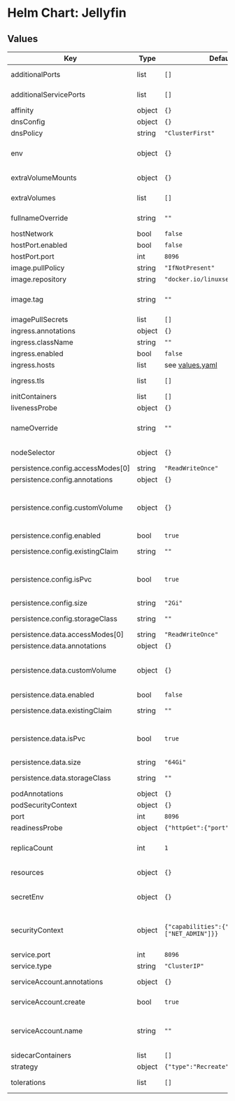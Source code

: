 # Helm Chart: Jellyfin

## Values

| Key                               | Type   | Default                                  | Description                                                                                                                               |
| --------------------------------- | ------ | ---------------------------------------- | ----------------------------------------------------------------------------------------------------------------------------------------- |
| additionalPorts                   | list   | `[]`                                     | Additional port definitions for the pod                                                                                                   |
| additionalServicePorts            | list   | `[]`                                     | Additional port definitions for the service                                                                                               |
| affinity                          | object | `{}`                                     | Affinity for the pod assignment                                                                                                           |
| dnsConfig                         | object | `{}`                                     | DNS configuration for the pod                                                                                                             |
| dnsPolicy                         | string | `"ClusterFirst"`                         | DNS policy for the pod                                                                                                                    |
| env                               | object | `{}`                                     | Non-sensitive environment variables to be set in the pods. See the [application docs](https://docs.linuxserver.io/images/docker-jellyfin) |
| extraVolumeMounts                 | object | `{}`                                     | Arbitrary extra volume mounts for the pod                                                                                                 |
| extraVolumes                      | list   | `[]`                                     | Arbitrary extra volume definitions for the pod                                                                                            |
| fullnameOverride                  | string | `""`                                     | String to fully override fullname template with a string                                                                                  |
| hostNetwork                       | bool   | `false`                                  | Use host network                                                                                                                          |
| hostPort.enabled                  | bool   | `false`                                  | Use host port for the application                                                                                                         |
| hostPort.port                     | int    | `8096`                                   | Host port to bind to                                                                                                                      |
| image.pullPolicy                  | string | `"IfNotPresent"`                         | Image pull policy                                                                                                                         |
| image.repository                  | string | `"docker.io/linuxserver/jellyfin"`       | Image repository                                                                                                                          |
| image.tag                         | string | `""`                                     | Image tag (if not specified, defaults to the chart's appVersion)                                                                          |
| imagePullSecrets                  | list   | `[]`                                     | Image pull secrets                                                                                                                        |
| ingress.annotations               | object | `{}`                                     | Annotations for the ingress                                                                                                               |
| ingress.className                 | string | `""`                                     | Ingress class name                                                                                                                        |
| ingress.enabled                   | bool   | `false`                                  | Expose the app using an ingress                                                                                                           |
| ingress.hosts                     | list   | see [values.yaml](values.yaml)           | Ingress hosts configuration                                                                                                               |
| ingress.tls                       | list   | `[]`                                     | The TLS configuration for the Ingress                                                                                                     |
| initContainers                    | list   | `[]`                                     | Init containers                                                                                                                           |
| livenessProbe                     | object | `{}`                                     | Pod liveness probe                                                                                                                        |
| nameOverride                      | string | `""`                                     | String to partially override fullname template with a string (will prepend the release name)                                              |
| nodeSelector                      | object | `{}`                                     | The node selector for the deployment                                                                                                      |
| persistence.config.accessModes[0] | string | `"ReadWriteOnce"`                        |                                                                                                                                           |
| persistence.config.annotations    | object | `{}`                                     | Config: Annotations for the claim                                                                                                         |
| persistence.config.customVolume   | object | `{}`                                     | Config: Alternative data volume definition (e.g. nfs, hostPath). Used when `persistence.config.isPvc` is `false`                          |
| persistence.config.enabled        | bool   | `true`                                   | Config: Enable persistence                                                                                                                |
| persistence.config.existingClaim  | string | `""`                                     | Config: Name of the existing claim to be used for config                                                                                  |
| persistence.config.isPvc          | bool   | `true`                                   | Config: Persistence type is pvc. When `false`, data volume definition is read from `persistence.config.customVolume`                      |
| persistence.config.size           | string | `"2Gi"`                                  | Config: Size for the claim                                                                                                                |
| persistence.config.storageClass   | string | `""`                                     | Config: Storage class for the volume                                                                                                      |
| persistence.data.accessModes[0]   | string | `"ReadWriteOnce"`                        |                                                                                                                                           |
| persistence.data.annotations      | object | `{}`                                     | Data: Annotations for the claim                                                                                                           |
| persistence.data.customVolume     | object | `{}`                                     | Data: Alternative data volume definition (e.g. nfs, hostPath). Used when `persistence.data.isPvc` is `false`                              |
| persistence.data.enabled          | bool   | `false`                                  | Data: Enable persistence                                                                                                                  |
| persistence.data.existingClaim    | string | `""`                                     | Data: Name of the existing claim to be used                                                                                               |
| persistence.data.isPvc            | bool   | `true`                                   | Data: Persistence type is pvc. When `false`, data volume definition is read from `persistence.data.customVolume`                          |
| persistence.data.size             | string | `"64Gi"`                                 | Data: Size for the claim                                                                                                                  |
| persistence.data.storageClass     | string | `""`                                     | Data: Storage class for the data volume                                                                                                   |
| podAnnotations                    | object | `{}`                                     | Annotations for the pods                                                                                                                  |
| podSecurityContext                | object | `{}`                                     | Security context for the pods                                                                                                             |
| port                              | int    | `8096`                                   |                                                                                                                                           |
| readinessProbe                    | object | `{"httpGet":{"port":"http"}}`            | Pod readiness probe                                                                                                                       |
| replicaCount                      | int    | `1`                                      | Number of replicas to run. Chart is not designed to scale horizontally, use at your own risk                                              |
| resources                         | object | `{}`                                     | The resource requests and limits of the container                                                                                         |
| secretEnv                         | object | `{}`                                     | Sensitive environment variables to be set in the pods. See the [application docs](https://docs.linuxserver.io/images/docker-jellyfin)     |
| securityContext                   | object | `{"capabilities":{"add":["NET_ADMIN"]}}` | Security context for the container. NET_ADMIN capability is required for the VPN to work properly.                                        |
| service.port                      | int    | `8096`                                   | Port for the service to use                                                                                                               |
| service.type                      | string | `"ClusterIP"`                            | Type of the service                                                                                                                       |
| serviceAccount.annotations        | object | `{}`                                     | Annotations to add to the service account                                                                                                 |
| serviceAccount.create             | bool   | `true`                                   | Specifies whether a service account should be created                                                                                     |
| serviceAccount.name               | string | `""`                                     | The name of the service account to use. If not set and create is true, a name is generated using the fullname template                    |
| sidecarContainers                 | list   | `[]`                                     | Sidecar containers                                                                                                                        |
| strategy                          | object | `{"type":"Recreate"}`                    | Deployment strategy                                                                                                                       |
| tolerations                       | list   | `[]`                                     | Tolerations for the pod assignment                                                                                                        |
